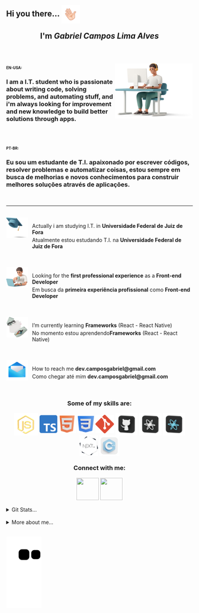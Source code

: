 <h2 align="left">Hi you there... <img align="center" width="50px" height="50px" src="./plus/Main/hello.gif" alt=""><br><p align="center">I'm <i>Gabriel Campos Lima Alves</i></p></h2>

<br>
<div>
<img width="210px" height="150px" align="right" src="./plus/Main/top.png" alt="">

<h3 align="left" >
<span  style="font-size: 10px" align="left">EN-USA:</br></span></br>
 I am a I.T. student who is passionate about writing code, solving problems, and automating stuff, and i'm always looking for improvement and new knowledge to build better solutions through apps.
</h3>
</br>
<h3 align="left" >
<span  style="font-size: 10px" align="left">PT-BR:</br></span></br>
Eu sou um estudante de T.I. apaixonado por escrever códigos, resolver problemas e automatizar coisas, estou sempre em busca de melhorias e novos conhecimentos para construir melhores soluções através de aplicações.
</h3>
</div>
<br>
<hr>

<br>
<img align="left" src="./plus/Main/tip1.png" alt="" width="58px" height="55px"> <p style="margin-left: 5em">Actually i am studying I.T. in <b>Universidade Federal de Juiz de Fora</b></p>
<p style="margin-left: 5em;margin-top: -10px">Atualmente estou estudando T.I. na <b>Universidade Federal de Juiz de Fora</b></p>
<br>
<br>
<img align="left" src="./plus/Main/tip2.png" alt="" width="58px" height="55px"><p style="margin-left: 5em" align="left">Looking for the <b>first professional experience</b> as a <b>Front-end Developer</b></p>
<p style="margin-top: -10px; margin-left: 5em">Em busca da <b>primeira experiência profissional</b> como <b>Front-end Developer</b></p>
<br>
<br>
<img align="left" src="./plus/Main/tip3.png" alt="" width="58px" height="55px">
<p style="margin-left: 5em">I’m currently learning <b>Frameworks</b> (React - React Native)</p>
<p style="margin-top: -10px;margin-left: 5em">
No momento estou aprendendo<b>Frameworks</b> (React - React Native)</p>
<br>
<br>
<img align="left" src="./plus/Main/tip4.png" alt="" width="58px" height="55px">
<p style="margin-left: 5em"> How to reach me <b>dev.camposgabriel@gmail.com</b></p>
<p style="margin-top: -10px;margin-left: 5em">
Como chegar até mim <b>dev.camposgabriel@gmail.com</b></p>
<br>

<div align="center">
<h3> Some of my skills are: </h3>
<img style="cursor: pointer;" align="center" src="./plus\Languages\jss.png" alt="JavaScript" width="65px" height="60px" title="JavaScript">
<img style="cursor: pointer;" align="center" src="./plus\Languages\typescript.png" alt="TypeScript" width="48px" height="48px" title="TypeScript">
<img style="cursor: pointer;" align="center" src="./plus\Languages\html.png" alt="HTML" width="46px" height="50px" title="HTML">
<img style="cursor: pointer;" align="center" src="./plus\Languages\css.png" alt="CSS" width="46px" height="46px" title="CSS">
<img style="cursor: pointer;" align="center" src="./plus\Languages\gitg.png" alt="Git" width="50px" height="50px" title="Git">
<img style="cursor: pointer;" align="center" src="./plus\Languages\git.png" alt="GitHub" width="60px" height="60px" title="GitHub">
<img style="cursor: pointer;" align="center" src="./plus\Languages\react.png" alt="React" width="60px" height="60px" title="React">
<img style="cursor: pointer;" align="center" src="./plus\Languages\reactN.png" alt="ReactNative" width="60px" height="60px" title="ReactNative">
<img style="cursor: pointer;" align="center" src="./plus\Languages/nextjs.png" alt="Next.js" width="50px" height="55px" title="Next.js">
<img style="cursor: pointer;" align="center" src="./plus\Languages\cpp.png" alt="C++" width="55px" height="55px" title="C++">

</div>

<div align="center">
<h3>Connect with me: </h3>
<a align="center" href="https://instagram.com/dev.camposg" target="_blank"><img align="center" src="./plus/Networks/ig.png" alt="" width="60px" height="60px"></a>
<a align="center" href="https://www.linkedin.com/in/gabriel-campos-lima-alves-947554249/" target="_blank"><img align="center" src="./plus/Networks/in.png" alt="" width="60px" height="60px"></a>
</div>

<br>

<details>
  <summary>Git Stats...</summary>
<br> 
<div align="center">
  <a href="https://github.com/CamposCodes">
    <img height="150em" src="https://github-readme-stats.vercel.app/api?username=CamposCodes&count_private=true&include_all_commits=true&show_icons=true&theme=dark&hide_border=false&show_owner=true"/>
    <img height="150em" src="https://github-readme-stats.vercel.app/api/top-langs/?username=CamposCodes&theme=dark&hide_border=false&&layout=compact"/>
  </a>
</div>
</details>

<br>
 
<div align="left">
<details>
  <summary>More about me...</summary>
  <p display="flex"><h5>Fun facts: I also produce <a href="https://www.youtube.com/channel/UCg8K-3VphWMQ4NsOvlYjF9g" target="_blank" > songs </a></h5> 
  </p>
</details>

<br>

![snake gif](https://github.com/CamposCodes/CamposCodes/blob/output/github-contribution-grid-snake.svg)
